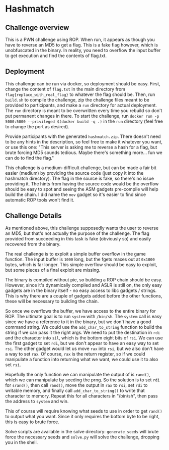 # Hashmatch
## Challenge overview
This is a PWN challenge using ROP.
When run, it appears as though you have to reverse an MD5 to get a flag.
This is a fake flag however, which is unobfuscated in the binary. 
In reality, you need to overflow the input buffer to get execution and find the contents of flag.txt.

## Deployment
This challenge can be run via docker, so deployment should be easy.
First, change the content of `flag.txt` in the main directory from `flag{replace_with_real_flag}` to whatever the flag should be.
Then, run `build.sh` to compile the challenge, zip the challenge files meant to be provided to participants, and make a `run` directory for actual deployment.
The `run` directory is meant to be overwritten every time you rebuild so don't put permanent changes in there.
To start the challenge, run `docker run -p 5000:5000 --privileged $(docker build -q .)` in the `run` directory
(feel free to change the port as desired).

Provide participants with the generated `hashmatch.zip`.
There doesn't need to be any hints in the description, so feel free to make it whatever you want, or use this one:
"This server is asking me to reverse a hash for a flag, but brute forcing MD5 sounds tedious. Maybe there's something more... fun we can do to find the flag."

This challenge is a medium-difficult challenge, but can be made a fair bit easier (medium) by providing the source code (just copy it into the hashmatch directory).
The flag in the source is fake, so there's no issue providing it.
The hints from having the source code would be the overflow should be easy to spot and
seeing the ASM gadgets pre-compile will help build the chain.
I did name the `mov` gadget so it's easier to find since automatic ROP tools won't find it.

## Challenge Details
As mentioned above, this challenge supposedly wants the user to reverse an MD5, but that's not actually the purpose of the challenge.
The flag provided from succeeding in this task is fake (obviously so) and easily recovered from the binary.

The real challenge is to exploit a simple buffer overflow in the game function.
The input buffer is `1000` long, but the fgets maxes out at `0x1000` bytes, which is far longer.
This simple overflow should be easy to exploit, but some pieces of a final exploit are missing.

The binary is compiled without pie, so building a ROP chain should be easy. 
However, since it's dynamically compiled and ASLR is still on, the only easy gadgets are in the binary itself - 
no easy access to libc gadgets / strings.
This is why there are a couple of gadgets added before the other functions, these will be necessary to building the chain.

So once we overflows the buffer, we have access to the entire binary for ROP.
The ultimate goal is to run `system` with `/bin/sh`.
The `system` call is easy since we have a reference to it in the binary, but we don't have a good command string.
We could use the `add_char_to_string` function to build the string if we can pass it the right args.
We need to put the destination in `rdi` and the character into `sil`, which is the bottom eight bits of `rsi`.
We can use the first gadget to set `rdi`, but we don't appear to have an easy way to set `rsi`. 
The other gadget would let us move `rax` into `rsi`, but we also don't have a way to set `rax`.
Of course, `rax` is the return register, so if we could manipulate a function into returning what we want, we could use it to also set `rsi`.

Hopefully the only function we can manipulate the output of is `rand()`, which we can manipulate by seeding the prng. 
So the solution is to set `rdi` for `srand()`, then call `rand()`, move the output in `rax` to `rsi`, set `rdi` to writable memory, 
and finally call `add_char_to_string()` to write that character to memory.
Repeat this for all characters in "/bin/sh", then pass the address to `system` and win.

This of course will require knowing what seeds to use in order to get `rand()` to output what you want.
Since it only requires the bottom byte to be right, this is easy to brute force.

Solve scripts are available in the solve directory:
`generate_seeds` will brute force the necessary seeds and 
`solve.py` will solve the challenge, dropping you in the shell.
